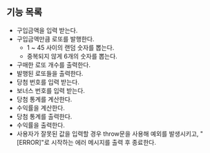 ## 기능 목록

- 구입금액을 입력 받는다.
- 구입금액만큼 로또를 발행한다.
  - 1 ~ 45 사이의 랜덤 숫자를 뽑는다.
  - 중복되지 않게 6개의 숫자를 뽑는다.
- 구매한 로또 개수를 출력한다.
- 발행된 로또들을 출력한다.
- 당첨 번호를 입력 받는다.
- 보너스 번호를 입력 받는다.
- 당첨 통계를 계산한다.
- 수익률을 계산한다.
- 당첨 통계를 출력한다.
- 수익률을 출력한다.
- 사용자가 잘못된 값을 입력할 경우 throw문을 사용해 예외를 발생시키고, "[ERROR]"로 시작하는 에러 메시지를 출력 후 종료한다.

